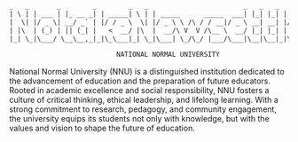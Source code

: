 ```txt
_   _       _        _        _   _                        _   _   _                     
| \ | | ___ | |_ __ _| | _____| \ | | _____      _____  ___| |_| |_| | ___  _ __ ___ ___ 
|  \| |/ _ \| __/ _` | |/ / _ \  \| |/ _ \ \ /\ / / __|/ _ \ __| __| |/ _ \| '__/ __/ _ \
| |\  | (_) | || (_| |   <  __/ |\  |  __/\ V  V /\__ \  __/ |_| |_| | (_) | | | (_|  __/
|_| \_|\___/ \__\__,_|_|\_\___|_| \_|\___| \_/\_/ |___/\___|\__|\__|_|\___/|_|  \___\___|

                           NATIONAL NORMAL UNIVERSITY
```

National Normal University (NNU) is a distinguished institution dedicated to the advancement of education and the preparation of future educators. Rooted in academic excellence and social responsibility, NNU fosters a culture of critical thinking, ethical leadership, and lifelong learning. With a strong commitment to research, pedagogy, and community engagement, the university equips its students not only with knowledge, but with the values and vision to shape the future of education.
